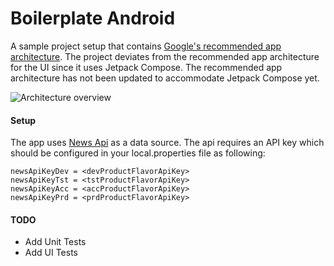 # Boilerplate Android

A sample project setup that contains [Google's recommended app architecture](https://developer.android.com/jetpack/guide). The project deviates from the recommended app architecture for the UI since it uses Jetpack Compose.  The recommended app architecture has not been updated to accommodate Jetpack Compose yet.

![Architecture overview](https://developer.android.com/topic/libraries/architecture/images/final-architecture.png)

#### Setup
The app uses [News Api](https://newsapi.org/) as a data source. The api requires an API key which should be configured in your local.properties file as following:
```
newsApiKeyDev = <devProductFlavorApiKey>
newsApiKeyTst = <tstProductFlavorApiKey>
newsApiKeyAcc = <accProductFlavorApiKey>
newsApiKeyPrd = <prdProductFlavorApiKey>
```

#### TODO
* Add Unit Tests
* Add UI Tests
